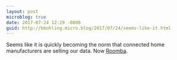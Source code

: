 ```yaml
---
layout: post
microblog: true
date: 2017-07-24 12:29 -0800
guid: http://bbohling.micro.blog/2017/07/24/seems-like-it.html
---
```

Seems like it is quickly becoming the norm that connected home manufacturers are selling our data. Now [Roomba](https://gizmodo.com/roombas-next-big-step-is-selling-maps-of-your-home-to-t-1797187829).
